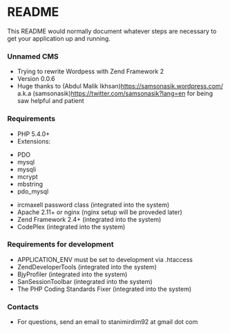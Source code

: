 # README #

This README would normally document whatever steps are necessary to get your application up and running.

### Unnamed CMS ###

* Trying to rewrite Wordpess with Zend Framework 2
* Version 0.0.6
* Huge thanks to (Abdul Malik Ikhsan)https://samsonasik.wordpress.com/ a.k.a (samsonasik)https://twitter.com/samsonasik?lang=en for being saw helpful and patient

### Requirements ###

* PHP 5.4.0+
* Extensions:
 - PDO
 - mysql
 - mysqli
 - mcrypt
 - mbstring
 - pdo_mysql
* ircmaxell password class (integrated into the system)
* Apache 2.11+ or nginx (nginx setup will be proveded later)
* Zend Framework 2.4+ (integrated into the system)
* CodePlex (integrated into the system)

### Requirements for development ###

* APPLICATION_ENV must be set to development via .htaccess
* ZendDeveloperTools (integrated into the system)
* BjyProfiler (integrated into the system)
* SanSessionToolbar (integrated into the system)
* The PHP Coding Standards Fixer (integrated into the system)

### Contacts ###

* For questions, send an email to stanimirdim92 at gmail dot com